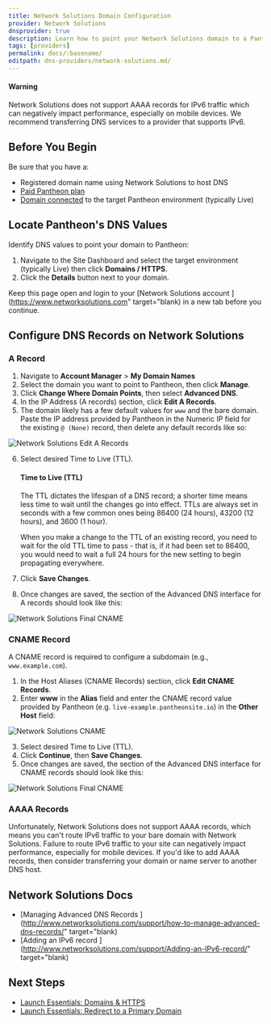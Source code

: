 ```yaml
---
title: Network Solutions Domain Configuration
provider: Network Solutions
dnsprovider: true
description: Learn how to point your Network Solutions domain to a Pantheon site.
tags: [providers]
permalink: docs/:basename/
editpath: dns-providers/network-solutions.md/
---
```

<div class="alert alert-danger">
<h4 class="info">Warning</h4>
<p>Network Solutions does not support AAAA records for IPv6 traffic which can negatively impact performance, especially on mobile devices. We recommend transferring DNS services to a provider that supports IPv6.</p></div>

## Before You Begin
Be sure that you have a:


- Registered domain name using Network Solutions to host DNS
- [Paid Pantheon plan](/docs/guides/launch/plans/)
- [Domain connected](/docs/guides/launch/domains/) to the target Pantheon environment (typically Live)

## Locate Pantheon's DNS Values
Identify DNS values to point your domain to Pantheon:

1. Navigate to the Site Dashboard and select the target environment (typically <span class="glyphicons glyphicons-cardio"></span> Live) then click **<span class="glyphicons glyphicons-global"></span> Domains / HTTPS**.
2. Click the **Details** button next to your domain.

Keep this page open and login to your [Network Solutions account <span class="glyphicons glyphicons-new-window-alt"></span>](https://www.networksolutions.com" target="blank) in a new tab before you continue.

## Configure DNS Records on Network Solutions
### A Record
1. Navigate to **Account Manager** > **My Domain Names**
2. Select the domain you want to point to Pantheon, then click **Manage**.
3. Click **Change Where Domain Points**, then select **Advanced DNS**.
4. In the IP Address (A records) section, click **Edit A Records**.
5. The domain likely has a few default values for `www` and the bare domain. Paste the IP address provided by Pantheon in the Numeric IP field for the existing `@ (None)` record, then delete any default records like so:

  ![Network Solutions Edit A Records](../docs/assets/images/dns/networksolutions/default-a-records.png)

6. Select desired Time to Live (TTL).

    <Accordion title="Learn More" id="ttl" icon="info-sign">

    #### Time to Live (TTL)

    The TTL dictates the lifespan of a DNS record; a shorter time means less time to wait until the changes go into effect. TTLs are always set in seconds with a few common ones being 86400 (24 hours),  43200 (12 hours), and 3600 (1 hour).

    When you make a change to the TTL of an existing record, you need to wait for the old TTL time to pass - that is, if it had been set to 86400, you would need to wait a full 24 hours for the new setting to begin propagating everywhere.

    </Accordion>

7. Click **Save Changes**.
8. Once changes are saved, the section of the Advanced DNS interface for A records should look like this:

  ![Network Solutions Final CNAME](../docs/assets/images/dns/networksolutions/final-a.png)


### CNAME Record
A CNAME record is required to configure a subdomain (e.g., `www.example.com`).

1. In the Host Aliases (CNAME Records) section, click **Edit CNAME Records**.
2. Enter **www** in the **Alias** field and enter the CNAME record value provided by Pantheon (e.g. `live-example.pantheonsite.io`) in the **Other Host** field:

  ![Network Solutions CNAME](../docs/assets/images/dns/networksolutions/create-cname.png)

3. Select desired Time to Live (TTL).
4. Click **Continue**, then **Save Changes**.
5. Once changes are saved, the section of the Advanced DNS interface for CNAME records should look like this:

  ![Network Solutions Final CNAME](../docs/assets/images/dns/networksolutions/final-cname.png)


### AAAA Records
Unfortunately, Network Solutions does not support AAAA records, which means you can't route IPv6 traffic to your bare domain with Network Solutions. Failure to route IPv6 traffic to your site can negatively impact performance, especially for mobile devices. If you'd like to add AAAA records, then consider transferring your domain or name server to another DNS host.

## Network Solutions Docs

* [Managing Advanced DNS Records <span class="glyphicons glyphicons-new-window-alt"></span>](http://www.networksolutions.com/support/how-to-manage-advanced-dns-records/" target="blank)
* [Adding an IPv6 record <span class="glyphicons glyphicons-new-window-alt"></span>](http://www.networksolutions.com/support/Adding-an-IPv6-record/" target="blank)

## Next Steps

* [Launch Essentials: Domains & HTTPS](/docs/guides/launch/domains/)
* [Launch Essentials: Redirect to a Primary Domain](/docs/guides/launch/redirects/)
